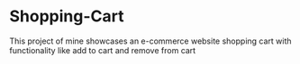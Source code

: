 # Shopping-Cart
This project of mine showcases an e-commerce website shopping cart with functionality like add to cart and remove from cart
